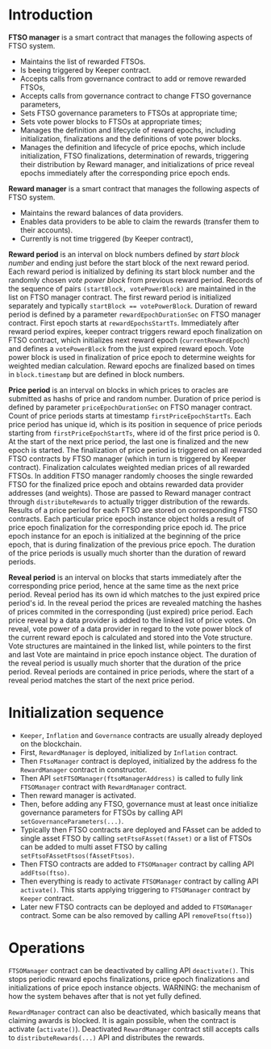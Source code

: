 
# Introduction

**FTSO manager** is a smart contract that manages the following aspects of FTSO system.

- Maintains the list of rewarded FTSOs.
- Is beeing triggered by Keeper contract.
- Accepts calls from governance contract to add or remove rewarded FTSOs,
- Accepts calls from governance contract to change FTSO governance parameters,
- Sets FTSO governance parameters to FTSOs at appropriate time;
- Sets vote power blocks to FTSOs at appropriate times;
- Manages the definition and lifecycle of reward epochs, including initialization, finalizations and the definitions of vote power blocks.
- Manages the definition and lifecycle of price epochs, which include initialization, FTSO finalizations,  determination of rewards, triggering their distribution by Reward manager, and initializations of price reveal epochs immediately after the corresponding price epoch ends.

**Reward manager** is a smart contract that manages the following aspects of FTSO system.

- Maintains the reward balances of data providers.
- Enables data providers to be able to claim the rewards (transfer them to their accounts).
- Currently is not time triggered (by Keeper contract),

**Reward period** is an interval on block numbers defined by *start block number* and ending just before the start block of the next reward period. Each reward period is initialized by defining its start block number and the randomly chosen *vote power block* from previous reward period. Records of the sequence of pairs `(startBlock, votePowerBlock)` are maintained in the list on FTSO manager contract. The first reward period is initialized separately and typically `startBlock == votePowerBlock`. Duration of reward period is defined by a parameter `rewardEpochDurationSec` on FTSO manager contract. First epoch starts at `rewardEpochsStartTs`. Immediately after reward period expires, keeper contract triggers reward epoch finalization on FTSO contract, which initializes next reward epoch (`currentRewardEpoch`) and defines a `votePowerBlock` from the just expired reward epoch. Vote power block is used in finalization of price epoch to determine weights for weighted median calculation. Reward epochs are finalized based on times in `block.timestamp` but are defined in block numbers.

**Price period** is an interval on blocks in which prices to oracles are submitted as hashs of price and random number. Duration of price period is defined by parameter `priceEpochDurationSec` on FTSO manager contract. Count of price periods starts at timestamp `firstPriceEpochStartTs`. Each price period has unique id, which is its position in sequence of price periods starting from `firstPriceEpochStartTs`, where id of the first price period is 0. At the start of the next price period, the last one is finalized and the new epoch is started. The finalization of price period is triggered on all rewarded FTSO contracts by FTSO manager (which in turn is triggered by Keeper contract). Finalization calculates weighted median prices of all rewarded FTSOs. In addition FTSO manager randomly chooses the single rewarded FTSO for the finalized price epoch and obtains rewarded data provider addresses (and weights). Those are passed to Reward manager contract through `distributeRewards` to actually trigger distribution of the rewards. Results of a price period for each FTSO are stored on corresponding FTSO contracts. Each particular price epoch instance object holds a result of price epoch finalization for the corresponding price epoch id. The price epoch instance for an epoch is initialized at the beginning of the price epoch, that is during finalization of the previous price epoch. The duration of the price periods is usually much shorter than the duration of reward periods. 

**Reveal period** is an interval on blocks that starts immediately after the corresponding price period, hence at the same time as the next price period. Reveal period has its own id which matches to the just expired price period's id. In the reveal period the prices are revealed matching the hashes of prices commited in the corresponding (just expired) price period. Each price reveal by a data provider is added to the linked list of price votes. On reveal, vote power of a data provider in regard to the vote power block of the current reward epoch is calculated and stored into the Vote structure. Vote structures are maintained in the linked list, while pointers to the first and last Vote are maintaind in price epoch instance object. The duration of the reveal period is usually much shorter that the duration of the price period. Reveal periods are contained in price periods, where the start of a reveal period matches the start of the next price period.

# Initialization sequence

- `Keeper`, `Inflation` and `Governance` contracts are usually already deployed on the blockchain.
- First, `RewardManager` is deployed, initialized by `Inflation` contract.
- Then `FtsoManager` contract is deployed, initialized by the address fo the `RewardManager` contract in constructor.
- Then API `setFTSOManager(ftsoManagerAddress)` is called to fully link `FTSOManager` contract with `RewardManager` contract.
- Then reward manager is activated.
- Then, before adding any FTSO, governance must at least once initialize governance parameters for FTSOs by calling API `setGovernanceParameters(...)`.
- Typically then FTSO contracts are deployed and FAsset can be added to single asset FTSO by calling `setFtsoFAsset(fAsset)` or a list of FTSOs can be added to multi asset FTSO by calling `setFtsoFAssetFtsos(fAssetFtsos)`.
- Then FTSO contracts are added to `FTSOManager` contract by calling API `addFtso(ftso)`.
- Then everything is ready to activate `FTSOManager` contract by calling API `activate()`. This starts applying triggering to `FTSOManager` contract by `Keeper` contract.
- Later new FTSO contracts can be deployed and added to `FTSOManager` contract. Some can be also removed by calling API `removeFtso(ftso)`)

# Operations

`FTSOManager` contract can be deactivated by calling API `deactivate()`. This stops periodic reward epochs finalizations, price epoch finalizations and initializations of price epoch instance objects. WARNING: the mechanism of how the system behaves after that is not yet fully defined.

`RewardManager` contract can also be deactivated, which basically means that claiming awards is blocked. It is again possible, when the contract is activate (`activate()`). Deactivated `RewardManager` contract still accepts calls to `distributeRewards(...)` API and distributes the rewards. 






